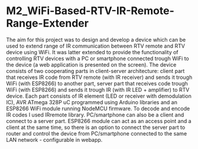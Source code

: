 # M2_WiFi-Based-RTV-IR-Remote-Range-Extender
The aim for this project was to design and develop a device which can be used to extend range of IR communication between RTV remote and RTV device using WiFi. It was latter extended to provide the functionality of controlling RTV devices with a PC or smartphone connected trough WiFi to the device (a web application is presented on the screen).
The device consists of two cooperating parts in client-server architecture:
client part that receives IR code from RTV remote (with IR receiver) and sends it trough WiFi (with ESP8266) to another part,
server part that receives code trough WiFi (with ESP8266) and sends it trough IR (with IR LED + amplifier) to RTV device.
Each part consists of IR element (LED or receiver with demodulation IC), AVR ATmega 328P uC programmed using Arduino libraries and an ESP8266 WiFi module running NodeMCU firmware.
To decode and encode IR codes I used IRremote library.
PC/smartphone can also be a client and connect to a server part.
ESP8266 module can act as an access point and a client at the same time, so there is an option to connect the server part to router and control the device from PC/smartphone connected to the same LAN network - configurable in webapp.
